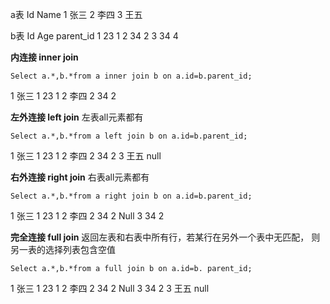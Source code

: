 a表
Id Name
1 张三
2 李四
3 王五

b表
Id Age parent_id
1 23 1
2 34 2
3 34 4


**内连接 inner join**
```
Select a.*,b.*from a inner join b on a.id=b.parent_id;
```
1 张三 1 23 1
2 李四 2 34 2

**左外连接 left join** 左表all元素都有
```
Select a.*,b.*from a left join b on a.id=b.parent_id;
```
1 张三 1 23 1
2 李四 2 34 2
3 王五 null

**右外连接 right join** 右表all元素都有
```
Select a.*,b.*from a right join b on a.id=b.parent_id;
```
1 张三 1 23 1
2 李四 2 34 2
Null   3 34 2


**完全连接 full join** 返回左表和右表中所有行，若某行在另外一个表中无匹配， 则另一表的选择列表包含空值
```
Select a.*,b.*from a full join b on a.id=b. parent_id;
```
1 张三 1 23 1
2 李四 2 34 2
Null 3 34 2
3 王五 null
